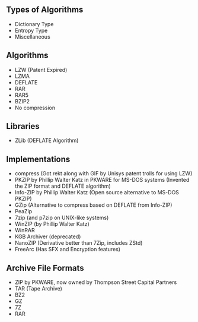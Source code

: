 ## Types of Algorithms
- Dictionary Type
- Entropy Type
- Miscellaneous
## Algorithms
- LZW (Patent Expired)
- LZMA
- DEFLATE
- RAR
- RAR5
- BZIP2
- No compression
## Libraries
- ZLib (DEFLATE Algorithm)
## Implementations
- compress (Got rekt along with GIF by Unisys patent trolls for using LZW)
- PKZIP by Phillip Walter Katz in PKWARE for MS-DOS systems (Invented the ZIP format and DEFLATE algorithm)
- Info-ZIP by Phillip Walter Katz (Open source alternative to MS-DOS PKZIP)
- GZip (Alternative to compress based on DEFLATE from Info-ZIP)
- PeaZip
- 7zip (and p7zip on UNIX-like systems)
- WinZIP (by Phillip Walter Katz)
- WinRAR
- KGB Archiver (deprecated)
- NanoZIP (Derivative better than 7Zip, includes ZStd)
- FreeArc (Has SFX and Encryption features)
## Archive File Formats
- ZIP by PKWARE, now owned by Thompson Street Capital Partners
- TAR (Tape Archive)
- BZ2
- GZ
- 7Z
- RAR
